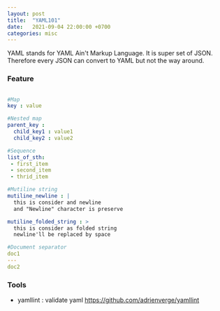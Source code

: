 ```yaml
---
layout: post
title:  "YAML101"
date:   2021-09-04 22:00:00 +0700
categories: misc
---
```


YAML stands for YAML Ain't Markup Language. It is super set of JSON. Therefore every JSON can convert to YAML but not the way around.

### Feature
```yaml

#Map
key : value

#Nested map
parent_key :
  child_key1 : value1
  child_key2 : value2

#Sequence
list_of_sth:
 - first_item
 - second_item
 - thrid_item

#Mutiline string
mutiline_newline : |
  this is consider and newline
  and "Newline" character is preserve

mutiline_folded_string : >
  this is consider as folded string
  newline'll be replaced by space

#Document separator
doc1
---
doc2

```

### Tools
- yamllint : validate yaml
  https://github.com/adrienverge/yamllint
